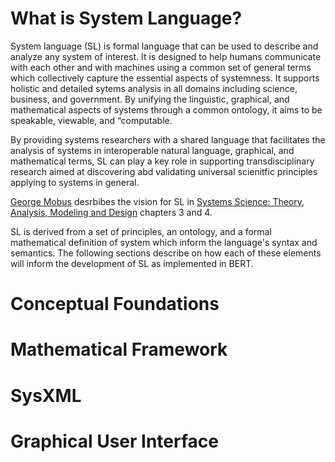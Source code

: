 # What is System Language?

System language (SL) is formal language that can be used to describe and analyze any system of interest. It is designed to help humans communicate with each other and with machines using a common set of general terms which collectively capture the essential aspects of systemness. It supports holistic and detailed sytems analysis in all domains including science, business, and government. By unifying the linguistic, graphical, and mathematical aspects of systems through a common ontology, it aims to be speakable, viewable, and “computable. 

By providing systems researchers with a shared language that facilitates the analysis of systems in interoperable natural language, graphical, and mathematical terms, SL can play a key role in supporting transdisciplinary research aimed at discovering abd validating universal scienitfic principles applying to systems in general. 

[George Mobus](https://directory.tacoma.uw.edu/employee/gmobus) desrbibes the vision for SL in [Systems Science: Theory, Analysis, Modeling and Design](https://www.amazon.com/Systems-Science-Theory-Analysis-Modeling/dp/3030934810) chapters 3 and 4. 

SL is derived from a set of principles, an ontology, and a formal mathematical definition of system which inform the language's syntax and semantics. The following sections describe on how each of these elements will inform the development of SL as implemented in BERT. 

# Conceptual Foundations

# Mathematical Framework

# SysXML

# Graphical User Interface

